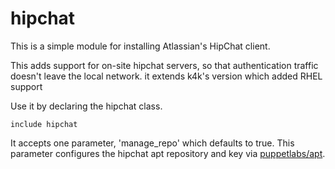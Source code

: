 # hipchat #

This is a simple module for installing Atlassian's HipChat client.

This adds support for on-site hipchat servers, so that authentication traffic doesn't leave the local network. it extends k4k's version which added RHEL support

Use it by declaring the hipchat class.

`include hipchat`

It accepts one parameter, 'manage_repo' which defaults to true. This parameter configures the hipchat apt repository and key via [puppetlabs/apt](http://forge.puppetlabs.com).

